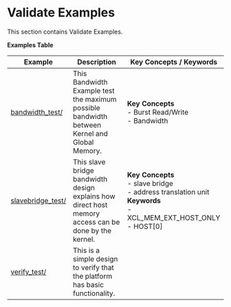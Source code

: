 Validate Examples
==================================
This section contains Validate Examples.

 __Examples Table__ 

Example        | Description           | Key Concepts / Keywords 
---------------|-----------------------|-------------------------
[bandwidth_test/][]|This Bandwidth Example test the maximum possible bandwidth between Kernel and Global Memory.|__Key__ __Concepts__<br> - Burst Read/Write<br> - Bandwidth<br>
[slavebridge_test/][]|This slave bridge bandwidth design explains how direct host memory access can be done by the kernel.|__Key__ __Concepts__<br> - slave bridge<br> - address translation unit<br>__Keywords__<br> - XCL_MEM_EXT_HOST_ONLY<br> - HOST[0]
[verify_test/][]|This is a simple design to verify that the platform has basic functionality.|

[.]:.
[bandwidth_test/]:bandwidth_test/
[slavebridge_test/]:slavebridge_test/
[verify_test/]:verify_test/
